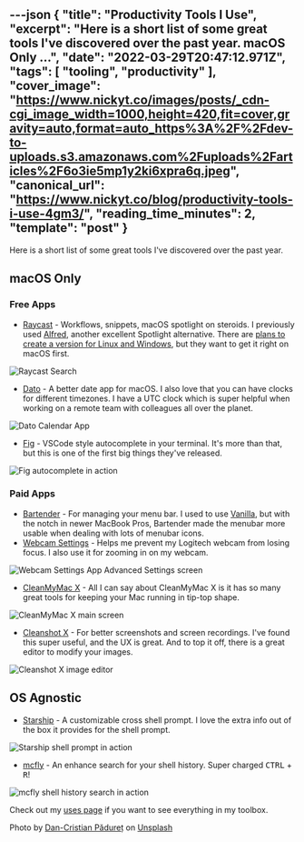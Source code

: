 ---json
{
  "title": "Productivity Tools I Use",
  "excerpt": "Here is a short list of some great tools I've discovered over the past year.           macOS Only    ...",
  "date": "2022-03-29T20:47:12.971Z",
  "tags": [
    "tooling",
    "productivity"
  ],
  "cover_image": "https://www.nickyt.co/images/posts/_cdn-cgi_image_width=1000,height=420,fit=cover,gravity=auto,format=auto_https%3A%2F%2Fdev-to-uploads.s3.amazonaws.com%2Fuploads%2Farticles%2F6o3ie5mp1y2ki6xpra6q.jpeg",
  "canonical_url": "https://www.nickyt.co/blog/productivity-tools-i-use-4gm3/",
  "reading_time_minutes": 2,
  "template": "post"
}
---

Here is a short list of some great tools I've discovered over the past year.

## macOS Only

### Free Apps

* [Raycast](https://raycast.com/) - Workflows, snippets, macOS spotlight on steroids. I previously used [Alfred](https://www.alfredapp.com/), another excellent Spotlight alternative. There are [plans to create a version for Linux and Windows](https://www.raycast.com/faq#is-raycast-available-on-windows-or-linux), but they want to get it right on macOS first.

![Raycast Search](https://www.nickyt.co/images/posts/_uploads_articles_rrrls5ct9ld8ezq47tl0.png)
 
* [Dato](https://sindresorhus.com/dato) - A better date app for macOS. I also love that you can have clocks for different timezones. I have a UTC clock which is super helpful when working on a remote team with colleagues all over the planet.

![Dato Calendar App](https://www.nickyt.co/images/posts/_uploads_articles_0upcfu8ujartdzhy2tw1.png)

* [Fig](https://fig.io/) - VSCode style autocomplete in your terminal. It's more than that, but this is one of the first big things they've released.

![Fig autocomplete in action](https://www.nickyt.co/images/posts/_uploads_articles_avp5xo335g46nqi3bmot.png)

### Paid Apps

* [Bartender](https://www.macbartender.com/) - For managing your menu bar. I used to use [Vanilla](https://matthewpalmer.net/vanilla/), but with the notch in newer MacBook Pros, Bartender made the menubar more usable when dealing with lots of menubar icons.
* [Webcam Settings](https://apps.apple.com/us/app/webcam-settings/id533696630) - Helps me prevent my Logitech webcam from losing focus. I also use it for zooming in on my webcam.

![Webcam Settings App Advanced Settings screen](https://www.nickyt.co/images/posts/_uploads_articles_icjqvz75vduidpdgjq7g.png)
 

* [CleanMyMac X](https://macpaw.com/cleanmymac) - All I can say about CleanMyMac X is it has so many great tools for keeping your Mac running in tip-top shape.

![CleanMyMac X main screen](https://www.nickyt.co/images/posts/_uploads_articles_n8c10p80b897e6npwm86.png)
 

* [Cleanshot X](https://cleanshot.com/) - For better screenshots and screen recordings. I've found this super useful, and the UX is great. And to top it off, there is a great editor to modify your images.

![Cleanshot X image editor](https://www.nickyt.co/images/posts/_uploads_articles_zok86bqim1grwy4hur1x.png)

## OS Agnostic

* [Starship](https://starship.rs/) - A customizable cross shell prompt. I love the extra info out of the box it provides for the shell prompt.

![Starship shell prompt in action](https://www.nickyt.co/images/posts/_uploads_articles_9w2uut5vy2kvaavazjg0.png)
 
* [mcfly](https://github.com/cantino/mcfly) - An enhance search for your shell history. Super charged <kbd>CTRL</kbd> + <kbd>R</kbd>!

![mcfly shell history search in action](https://www.nickyt.co/images/posts/_uploads_articles_fvjdht5vlmrj2xqcchs5.png)

Check out my [uses page](https://iamdeveloper.com/uses) if you want to see everything in my toolbox.

Photo by <a href="https://unsplash.com/@dancristianp?utm_source=unsplash&utm_medium=referral&utm_content=creditCopyText">Dan-Cristian Pădureț</a> on <a href="https://unsplash.com/s/photos/tools?utm_source=unsplash&utm_medium=referral&utm_content=creditCopyText">Unsplash</a>
